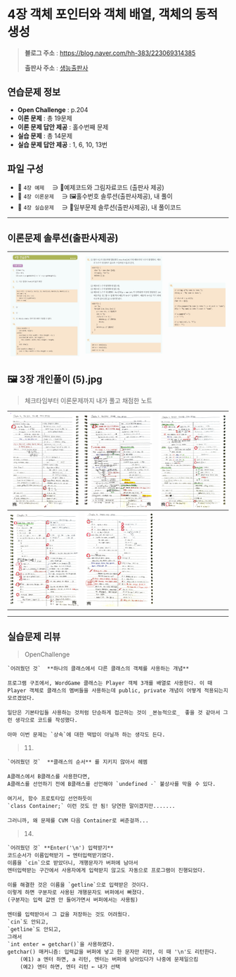 # 4장 객체 포인터와 객체 배열, 객체의 동적 생성
> **블로그 주소** : https://blog.naver.com/hh-383/223069314385
> 
> **출판사 주소** : [생능출판사](https://www.booksr.co.kr/product/%eb%aa%85%ed%92%88-c-programming%ea%b0%9c%ec%a0%95%ed%8c%90/)


## 연습문제 정보
* **Open Challenge** : p.204
* **이론 문제** : 총 19문제
* **이론 문제 답안 제공** : 홀수번째 문제
* **실습 문제** : 총 14문제
* **실습 문제 답안 제공** : 1, 6, 10, 13번


## 파일 구성
* 📁 `4장 예제` 　∋ 📄예제코드와 그림자료코드 (출판사 제공)
* 📁 `4장 이론문제` 　∋ 🖼️홀수번호 솔루션(출판사제공), 내 풀이
* 📁 `4장 실습문제` 　∋ 📄일부문제 솔루션(출판사제공), 내 풀이코드

---

## 이론문제 솔루션(출판사제공)
| ![sol1](https://github.com/learner-nosilv/learning-Cpp/blob/master/%EB%AA%85%ED%92%88Cpp/04%EC%9E%A5%20%EA%B0%9D%EC%B2%B4%20%ED%8F%AC%EC%9D%B8%ED%84%B0%EC%99%80%20%EA%B0%9D%EC%B2%B4%20%EB%B0%B0%EC%97%B4%2C%20%EA%B0%9D%EC%B2%B4%EC%9D%98%20%EB%8F%99%EC%A0%81%20%EC%83%9D%EC%84%B1/4%EC%9E%A5%20%EC%9D%B4%EB%A1%A0%EB%AC%B8%EC%A0%9C/4%EC%9E%A5%20%EC%9D%B4%EB%A1%A0%EB%AC%B8%EC%A0%9C%20%ED%99%80%EC%88%98%EB%B2%88%ED%98%B8%20%EC%A0%95%EB%8B%B5%20(1).jpg) | ![sol2](https://github.com/learner-nosilv/learning-Cpp/blob/master/%EB%AA%85%ED%92%88Cpp/04%EC%9E%A5%20%EA%B0%9D%EC%B2%B4%20%ED%8F%AC%EC%9D%B8%ED%84%B0%EC%99%80%20%EA%B0%9D%EC%B2%B4%20%EB%B0%B0%EC%97%B4%2C%20%EA%B0%9D%EC%B2%B4%EC%9D%98%20%EB%8F%99%EC%A0%81%20%EC%83%9D%EC%84%B1/4%EC%9E%A5%20%EC%9D%B4%EB%A1%A0%EB%AC%B8%EC%A0%9C/4%EC%9E%A5%20%EC%9D%B4%EB%A1%A0%EB%AC%B8%EC%A0%9C%20%ED%99%80%EC%88%98%EB%B2%88%ED%98%B8%20%EC%A0%95%EB%8B%B5%20(2).jpg) | ![sol3](https://github.com/learner-nosilv/learning-Cpp/blob/master/%EB%AA%85%ED%92%88Cpp/04%EC%9E%A5%20%EA%B0%9D%EC%B2%B4%20%ED%8F%AC%EC%9D%B8%ED%84%B0%EC%99%80%20%EA%B0%9D%EC%B2%B4%20%EB%B0%B0%EC%97%B4%2C%20%EA%B0%9D%EC%B2%B4%EC%9D%98%20%EB%8F%99%EC%A0%81%20%EC%83%9D%EC%84%B1/4%EC%9E%A5%20%EC%9D%B4%EB%A1%A0%EB%AC%B8%EC%A0%9C/4%EC%9E%A5%20%EC%9D%B4%EB%A1%A0%EB%AC%B8%EC%A0%9C%20%ED%99%80%EC%88%98%EB%B2%88%ED%98%B8%20%EC%A0%95%EB%8B%B5%20(3).jpg) |
| --  | -- | -- |


## 🖼️ 3장 개인풀이 (5).jpg
>체크타임부터 이론문제까지 내가 풀고 채점한 노트

| ![1](https://github.com/learner-nosilv/learning-Cpp/blob/master/%EB%AA%85%ED%92%88Cpp/04%EC%9E%A5%20%EA%B0%9D%EC%B2%B4%20%ED%8F%AC%EC%9D%B8%ED%84%B0%EC%99%80%20%EA%B0%9D%EC%B2%B4%20%EB%B0%B0%EC%97%B4%2C%20%EA%B0%9D%EC%B2%B4%EC%9D%98%20%EB%8F%99%EC%A0%81%20%EC%83%9D%EC%84%B1/4%EC%9E%A5%20%EC%9D%B4%EB%A1%A0%EB%AC%B8%EC%A0%9C/4%EC%9E%A5%20%EA%B0%9C%EC%9D%B8%ED%92%80%EC%9D%B4%20(1).jpg) | ![2](https://github.com/learner-nosilv/learning-Cpp/blob/master/%EB%AA%85%ED%92%88Cpp/04%EC%9E%A5%20%EA%B0%9D%EC%B2%B4%20%ED%8F%AC%EC%9D%B8%ED%84%B0%EC%99%80%20%EA%B0%9D%EC%B2%B4%20%EB%B0%B0%EC%97%B4%2C%20%EA%B0%9D%EC%B2%B4%EC%9D%98%20%EB%8F%99%EC%A0%81%20%EC%83%9D%EC%84%B1/4%EC%9E%A5%20%EC%9D%B4%EB%A1%A0%EB%AC%B8%EC%A0%9C/4%EC%9E%A5%20%EA%B0%9C%EC%9D%B8%ED%92%80%EC%9D%B4%20(2).jpg) | ![3](https://github.com/learner-nosilv/learning-Cpp/blob/master/%EB%AA%85%ED%92%88Cpp/04%EC%9E%A5%20%EA%B0%9D%EC%B2%B4%20%ED%8F%AC%EC%9D%B8%ED%84%B0%EC%99%80%20%EA%B0%9D%EC%B2%B4%20%EB%B0%B0%EC%97%B4%2C%20%EA%B0%9D%EC%B2%B4%EC%9D%98%20%EB%8F%99%EC%A0%81%20%EC%83%9D%EC%84%B1/4%EC%9E%A5%20%EC%9D%B4%EB%A1%A0%EB%AC%B8%EC%A0%9C/4%EC%9E%A5%20%EA%B0%9C%EC%9D%B8%ED%92%80%EC%9D%B4%20(3).jpg) |
| -- | -- | -- |
| ![4](https://github.com/learner-nosilv/learning-Cpp/blob/master/%EB%AA%85%ED%92%88Cpp/04%EC%9E%A5%20%EA%B0%9D%EC%B2%B4%20%ED%8F%AC%EC%9D%B8%ED%84%B0%EC%99%80%20%EA%B0%9D%EC%B2%B4%20%EB%B0%B0%EC%97%B4%2C%20%EA%B0%9D%EC%B2%B4%EC%9D%98%20%EB%8F%99%EC%A0%81%20%EC%83%9D%EC%84%B1/4%EC%9E%A5%20%EC%9D%B4%EB%A1%A0%EB%AC%B8%EC%A0%9C/4%EC%9E%A5%20%EA%B0%9C%EC%9D%B8%ED%92%80%EC%9D%B4%20(4).jpg) | ![5](https://github.com/learner-nosilv/learning-Cpp/blob/master/%EB%AA%85%ED%92%88Cpp/04%EC%9E%A5%20%EA%B0%9D%EC%B2%B4%20%ED%8F%AC%EC%9D%B8%ED%84%B0%EC%99%80%20%EA%B0%9D%EC%B2%B4%20%EB%B0%B0%EC%97%B4%2C%20%EA%B0%9D%EC%B2%B4%EC%9D%98%20%EB%8F%99%EC%A0%81%20%EC%83%9D%EC%84%B1/4%EC%9E%A5%20%EC%9D%B4%EB%A1%A0%EB%AC%B8%EC%A0%9C/4%EC%9E%A5%20%EA%B0%9C%EC%9D%B8%ED%92%80%EC%9D%B4%20(5).jpg) |  |

---

## 실습문제 리뷰

> OpenChallenge

    `어려웠던 것`  **하나의 클래스에서 다른 클래스의 객체를 사용하는 개념**

    프로그램 구조에서, WordGame 클래스는 Player 객체 3개를 배열로 사용한다. 이 때 Player 객체로 클래스의 멤버들을 사용하는데 public, private 개념이 어떻게 적용되는지 모르겠었다.

    일단은 기본타입들 사용하는 것처럼 단순하게 접근하는 것이 _본능적으로_　좋을 것 같아서 그런 생각으로 코드를 작성했다.

    아마 이번 문제는 `상속`에 대한 떡밥이 아닐까 하는 생각도 든다.
    
> 11. 
    `어려웠던 것`  **클래스의 순서** 를 지키지 않아서 헤멤
    
    A클래스에서 B클래스를 사용한다면,
    A클래스를 선언하기 전에 B클래스를 선언해야 `undefined -` 불상사를 막을 수 있다.

    여기서, 함수 프로토타입 선언하듯이
    `class Container;` 이런 것도 안 됨! 당연한 말이겠지만.......

    그러니까, 왜 문제를 CVM 다음 Container로 써준걸까...

> 14.
    `어려웠던 것` **Enter('\n') 입력받기**
    코드순서가 이름입력받기 → 엔터입력받기였다.
    이름을 `cin`으로 받았더니, 개행문자가 버퍼에 남아서
    엔터입력받는 구간에서 사용자에게 입력받지 않고도 자동으로 프로그램이 진행되었다.
    
    이를 해결한 것은 이름을 `getline`으로 입력받은 것이다.
    이렇게 하면 구분자로 사용된 개행문자도 버퍼에서 빠졌다.
    (구분자는 입력 값엔 안 들어가면서 버퍼에서는 사용됨)

    엔터를 입력받아서 그 값을 저장하는 것도 어려웠다.
    `cin`도 안되고,
    `getline`도 안되고,
    그래서
    `int enter = getchar()`을 사용하였다.
    getchar() 매커니즘: 입력값을 버퍼에 넣고 한 문자만 리턴, 이 때 '\n'도 리턴한다.
        (예1) a 엔터 하면, a 리턴, 엔터는 버퍼에 남아있다가 나중에 문제일으킴
        (예2) 엔터 하면, 엔터 리턴 ← 내가 선택
